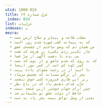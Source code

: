 ```yaml
---
utid: 1000-024
title: غزل شماره ۲۴
_index: 024
list: غزلیات
indexes: ت
mesra:
  - مطلب طاعت و پیمان و صلاح ازمن مست
  - که به پیمانه کشی شهره شدم روز الست
  - من همان دم که وضو ساختم از چشمه‌ی عشق
  - چار تکبیر زدم یکسره بر هرچه که هست
  - می بده تا دهمت آگهی از سرّ فضا
  - که به روی که شدم عاشق و از بوی که مست
  - کمر کوه کم است از کمر مور اینجا
  - نا امید از در رحمت مشو‌ای باده پرست
  - بجز آن نرگس مستانه که چشمش مرساد
  - زیر این طارم فیروزه کسی خوش ننشست
  - جان فدای دهنش باد که در باغ نظر
  - چمن آرای جهان خوشتر ازین غنچه نبست
  - حافظ از دولت عشق تو سلیمانی شد
  - یعنی از وصل تواَش نیست بجز باد به دست
---
```


